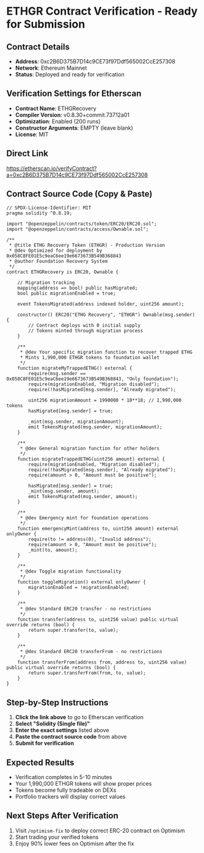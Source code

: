 # ETHGR Contract Verification - Ready for Submission

## Contract Details
- **Address**: 0xc2B6D375B7D14c9CE73f97Ddf565002CcE257308
- **Network**: Ethereum Mainnet
- **Status**: Deployed and ready for verification

## Verification Settings for Etherscan
- **Contract Name**: ETHGRecovery
- **Compiler Version**: v0.8.30+commit.73712a01
- **Optimization**: Enabled (200 runs)
- **Constructor Arguments**: EMPTY (leave blank)
- **License**: MIT

## Direct Link
https://etherscan.io/verifyContract?a=0xc2B6D375B7D14c9CE73f97Ddf565002CcE257308

## Contract Source Code (Copy & Paste)
```solidity
// SPDX-License-Identifier: MIT
pragma solidity ^0.8.19;

import "@openzeppelin/contracts/token/ERC20/ERC20.sol";
import "@openzeppelin/contracts/access/Ownable.sol";

/**
 * @title ETHG Recovery Token (ETHGR) - Production Version
 * @dev Optimized for deployment by 0x058C8FE01E5c9eaC6ee19e6673673B549B368843
 * @author Foundation Recovery System
 */
contract ETHGRecovery is ERC20, Ownable {
    
    // Migration tracking
    mapping(address => bool) public hasMigrated;
    bool public migrationEnabled = true;
    
    event TokensMigrated(address indexed holder, uint256 amount);
    
    constructor() ERC20("ETHG Recovery", "ETHGR") Ownable(msg.sender) {
        // Contract deploys with 0 initial supply
        // Tokens minted through migration process
    }
    
    /**
     * @dev Your specific migration function to recover trapped ETHG
     * Mints 1,990,000 ETHGR tokens to foundation wallet
     */
    function migrateMyTrappedETHG() external {
        require(msg.sender == 0x058C8FE01E5c9eaC6ee19e6673673B549B368843, "Only foundation");
        require(migrationEnabled, "Migration disabled");
        require(!hasMigrated[msg.sender], "Already migrated");
        
        uint256 migrationAmount = 1990000 * 10**18; // 1,990,000 tokens
        hasMigrated[msg.sender] = true;
        
        _mint(msg.sender, migrationAmount);
        emit TokensMigrated(msg.sender, migrationAmount);
    }
    
    /**
     * @dev General migration function for other holders
     */
    function migrateTrappedETHG(uint256 amount) external {
        require(migrationEnabled, "Migration disabled");
        require(!hasMigrated[msg.sender], "Already migrated");
        require(amount > 0, "Amount must be positive");
        
        hasMigrated[msg.sender] = true;
        _mint(msg.sender, amount);
        emit TokensMigrated(msg.sender, amount);
    }
    
    /**
     * @dev Emergency mint for foundation operations
     */
    function emergencyMint(address to, uint256 amount) external onlyOwner {
        require(to != address(0), "Invalid address");
        require(amount > 0, "Amount must be positive");
        _mint(to, amount);
    }
    
    /**
     * @dev Toggle migration functionality
     */
    function toggleMigration() external onlyOwner {
        migrationEnabled = !migrationEnabled;
    }
    
    /**
     * @dev Standard ERC20 transfer - no restrictions
     */
    function transfer(address to, uint256 value) public virtual override returns (bool) {
        return super.transfer(to, value);
    }
    
    /**
     * @dev Standard ERC20 transferFrom - no restrictions
     */
    function transferFrom(address from, address to, uint256 value) public virtual override returns (bool) {
        return super.transferFrom(from, to, value);
    }
}
```

## Step-by-Step Instructions

1. **Click the link above** to go to Etherscan verification
2. **Select "Solidity (Single file)"**
3. **Enter the exact settings** listed above
4. **Paste the contract source code** from above
5. **Submit for verification**

## Expected Results
- Verification completes in 5-10 minutes
- Your 1,990,000 ETHGR tokens will show proper prices
- Tokens become fully tradeable on DEXs
- Portfolio trackers will display correct values

## Next Steps After Verification
1. Visit `/optimism-fix` to deploy correct ERC-20 contract on Optimism
2. Start trading your verified tokens
3. Enjoy 90% lower fees on Optimism after the fix
